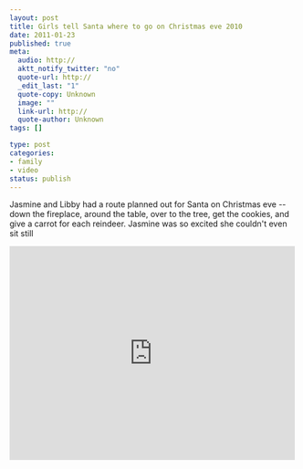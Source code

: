 ```yaml
--- 
layout: post
title: Girls tell Santa where to go on Christmas eve 2010
date: 2011-01-23
published: true
meta: 
  audio: http://
  aktt_notify_twitter: "no"
  quote-url: http://
  _edit_last: "1"
  quote-copy: Unknown
  image: ""
  link-url: http://
  quote-author: Unknown
tags: []

type: post
categories: 
- family
- video
status: publish
---
```

Jasmine and Libby had a route planned out for Santa on Christmas eve -- down the fireplace, around the table, over to the tree, get the cookies, and give a carrot for each reindeer.  Jasmine was so excited she couldn't even sit still

<iframe src="http://player.vimeo.com/video/19071060?color=0" frameborder="0" height="375" width="500"></iframe>
